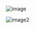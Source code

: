 
![image](https://github.com/RestartFU/cracked-crypto/assets/45609733/d72eea31-61e9-4952-9aa8-a7b17907efc4)

![image2](https://github.com/RestartFU/cracked-crypto/assets/45609733/711524ea-0d10-4ebe-a2ce-8094c720fb08)
